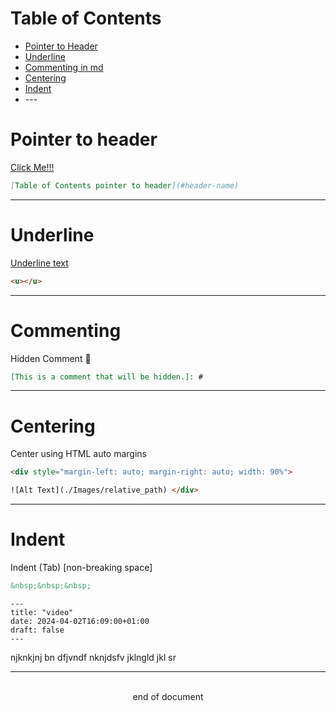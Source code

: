 # Table of Contents
- [Pointer to Header](#pointer-to-header)
- [Underline](#underline)
- [Commenting in md](#commenting)
- [Centering](#centering)
- [Indent](#indent)
- []()
--- <br>
# Pointer to header
[Click Me!!!](#indent)
```md
[Table of Contents pointer to header](#header-name)
```
---
# Underline
<u>Underline text</u>
```HTML
<u></u>
```

---
# Commenting
Hidden Comment :shushing_face:
```md
[This is a comment that will be hidden.]: # 
```

---
# Centering
Center using HTML auto margins
```HTML
<div style="margin-left: auto; margin-right: auto; width: 90%"> 

![Alt Text](./Images/relative_path) </div>
```
---
# Indent
Indent (Tab) [non-breaking space]
```md
&nbsp;&nbsp;&nbsp;
```

```
---
title: "video"
date: 2024-04-02T16:09:00+01:00
draft: false
---
```

njknkjnj  bn
dfjvndf
nknjdsfv
jklngld
 jkl sr





---
<br>
<div style="display:relative; text-align: center;">end of document</div>